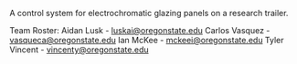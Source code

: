 A control system for electrochromatic glazing panels on a research trailer.

Team Roster:
Aidan Lusk - luskai@oregonstate.edu
Carlos Vasquez - vasqueca@oregonstate.edu
Ian McKee - mckeei@oregonstate.edu
Tyler Vincent - vincenty@oregonstate.edu
